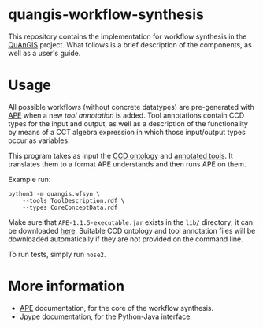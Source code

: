 # quangis-workflow-synthesis

This repository contains the implementation for workflow synthesis in 
the [QuAnGIS](https://questionbasedanalysis.com/) project. What follows 
is a brief description of the components, as well as a user's guide.


# Usage

All possible workflows (without concrete datatypes) are pre-generated 
with [APE](https://github.com/sanctuuary/APE) when a new *tool 
annotation* is added. Tool annotations contain CCD types for the input 
and output, as well as a description of the functionality by means of a 
CCT algebra expression in which those input/output types occur as 
variables.

This program takes as input the [CCD 
ontology](https://github.com/simonscheider/QuAnGIS/tree/master/Ontology/CoreConceptData.ttl) 
and [annotated 
tools](https://github.com/simonscheider/QuAnGIS/tree/master/ToolRepository/ToolDescription.ttl). 
It translates them to a format APE understands and then runs APE on 
them.

Example run:

    python3 -m quangis.wfsyn \
        --tools ToolDescription.rdf \
        --types CoreConceptData.rdf

Make sure that `APE-1.1.5-executable.jar` exists in the `lib/` 
directory; it can be downloaded 
[here](https://github.com/sanctuuary/APE/releases/download/v1.1.5/APE-1.1.5-executable.jar). 
Suitable CCD ontology and tool annotation files will be downloaded 
automatically if they are not provided on the command line.

To run tests, simply run `nose2`.


# More information

-   [APE](https://ape-framework.readthedocs.io/) documentation, for the core 
    of the workflow synthesis.
-   [Jpype](https://jpype.readthedocs.io/) documentation, for the Python-Java 
    interface.

